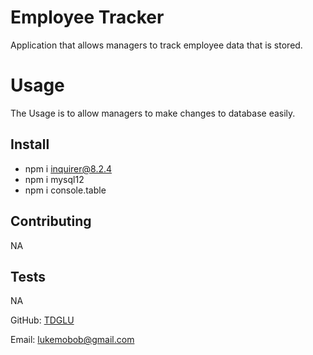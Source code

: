# Employee Tracker

Application that allows managers to track employee data that is stored.

# Usage
The Usage is to allow managers to make changes to database easily.

## Install
- npm i inquirer@8.2.4
- npm i mysql12
- npm i console.table

## Contributing

NA

## Tests

NA

GitHub: [TDGLU](https://github.com/TDGLU)

Email: lukemobob@gmail.com